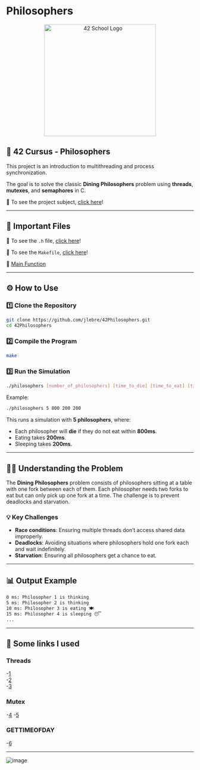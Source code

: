 # Philosophers

<p align="center">
  <img src="https://user-images.githubusercontent.com/94384240/171533800-b1fa7318-f18e-44ba-a03f-69bb45900098.jpeg" alt="42 School Logo" width="300">
</p>

## 🧘 42 Cursus - Philosophers

This project is an introduction to multithreading and process synchronization.

The goal is to solve the classic **Dining Philosophers** problem using **threads**, **mutexes**, and **semaphores** in C.

📜 To see the project subject, [click here](https://github.com/jlebre/42Philosophers/blob/main/philo.pdf)!

---

## 📂 Important Files

🔹 To see the `.h` file, [click here](https://github.com/jlebre/42Philosophers/blob/main/philosophers.h)!

🔹 To see the `Makefile`, [click here](https://github.com/jlebre/42Philosophers/blob/main/Makefile)!

🔹 [Main Function](https://github.com/jlebre/42Philosophers/blob/main/srcs/main.c)

---

## ⚙️ How to Use

### 1️⃣ Clone the Repository
```bash
git clone https://github.com/jlebre/42Philosophers.git
cd 42Philosophers
```

### 2️⃣ Compile the Program
```bash
make
```

### 3️⃣ Run the Simulation
```bash
./philosophers [number_of_philosophers] [time_to_die] [time_to_eat] [time_to_sleep] [optional: number_of_times_each_philosopher_must_eat]
```

Example:
```bash
./philosophers 5 800 200 200
```
This runs a simulation with **5 philosophers**, where:
- Each philosopher will **die** if they do not eat within **800ms**.
- Eating takes **200ms**.
- Sleeping takes **200ms**.

---

## 🧑‍🏫 Understanding the Problem

The **Dining Philosophers** problem consists of philosophers sitting at a table with one fork between each of them. Each philosopher needs two forks to eat but can only pick up one fork at a time. The challenge is to prevent deadlocks and starvation.

### 💡 Key Challenges
- **Race conditions**: Ensuring multiple threads don’t access shared data improperly.
- **Deadlocks**: Avoiding situations where philosophers hold one fork each and wait indefinitely.
- **Starvation**: Ensuring all philosophers get a chance to eat.

---

## 📊 Output Example
```bash
0 ms: Philosopher 1 is thinking
5 ms: Philosopher 2 is thinking
10 ms: Philosopher 3 is eating 🍽
15 ms: Philosopher 4 is sleeping 😴
...
```

---

## 🔗 Some links I used

### Threads 
-[1](https://www.geeksforgeeks.org/thread-in-operating-system/)  
-[2](https://www.thegeekstuff.com/2012/03/linux-threads-intro/)  
-[3](https://iq.opengenus.org/linux-thread-creation-data-passing-waiting/#:~:text=Linux%20threads%3A%20Creation%2C%20Data%20passing%2C%20Waiting%201%20Introduction.,Attributes.%20...%206%20Summary.%20...%207%20References.%20)  

### Mutex 
-[4](https://www.delftstack.com/howto/c/mutex-in-c/) 
-[5](https://www.geeksforgeeks.org/mutex-lock-for-linux-thread-synchronization/) 

### GETTIMEOFDAY  
-[6](https://linuxhint.com/gettimeofday_c_language/)

---

![image](https://github.com/user-attachments/assets/63c3e497-38e6-4582-8b1d-2bdbc13970c8)

